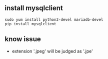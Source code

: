 

## install mysqlclient ##
```
sudo yum install python3-devel mariadb-devel
pip install mysqlclient
```

## know issue ##
- extension '.jpeg' will be judged as '.jpe'
